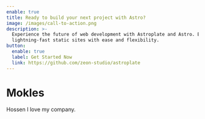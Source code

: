 ```yaml
---
enable: true
title: Ready to build your next project with Astro?
image: /images/call-to-action.png
description: >-
  Experience the future of web development with Astroplate and Astro. Build
  lightning-fast static sites with ease and flexibility.
button:
  enable: true
  label: Get Started Now
  link: https://github.com/zeon-studio/astroplate
---
```

# Mokles



Hossen I love my company.
